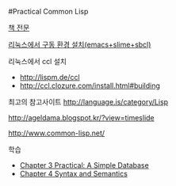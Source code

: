 #Practical Common Lisp

[책 전문](http://www.gigamonkeys.com/book/)

[리눅스에서 구동 환경 설치(emacs+slime+sbcl)](https://functionalrants.wordpress.com/2008/09/06/how-to-set-up-emacs-slime-sbcl-under-gnulinux/)

리눅스에서 ccl 설치
  * http://lispm.de/ccl
  * http://ccl.clozure.com/install.html#building

최고의 참고사이트
http://language.is/category/Lisp

http://ageldama.blogspot.kr/?view=timeslide


http://www.common-lisp.net/

학습
  * [Chapter 3 Practical: A Simple Database](PCLThree.md)
  * [Chapter 4 Syntax and Semantics](PCLFour.md)